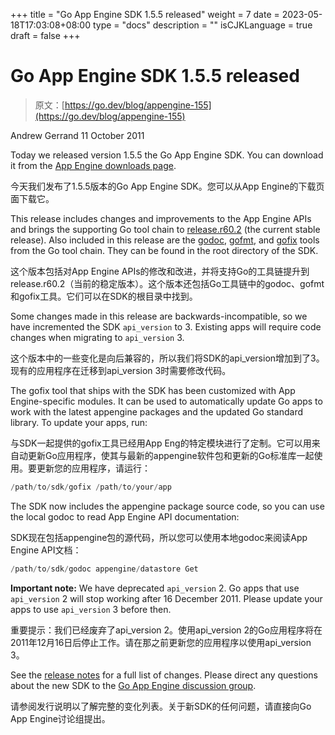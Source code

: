 +++
title = "Go App Engine SDK 1.5.5 released"
weight = 7
date = 2023-05-18T17:03:08+08:00
type = "docs"
description = ""
isCJKLanguage = true
draft = false
+++

# Go App Engine SDK 1.5.5 released

> 原文：[https://go.dev/blog/appengine-155](https://go.dev/blog/appengine-155)

Andrew Gerrand
11 October 2011

Today we released version 1.5.5 the Go App Engine SDK. You can download it from the [App Engine downloads page](http://code.google.com/appengine/downloads.html).

今天我们发布了1.5.5版本的Go App Engine SDK。您可以从App Engine的下载页面下载它。

This release includes changes and improvements to the App Engine APIs and brings the supporting Go tool chain to [release.r60.2](https://go.dev/doc/devel/release.html#r60) (the current stable release). Also included in this release are the [godoc](https://go.dev/cmd/godoc/), [gofmt](https://go.dev/cmd/gofmt/), and [gofix](https://go.dev/cmd/gofix/) tools from the Go tool chain. They can be found in the root directory of the SDK.

这个版本包括对App Engine APIs的修改和改进，并将支持Go的工具链提升到release.r60.2（当前的稳定版本）。这个版本还包括Go工具链中的godoc、gofmt和gofix工具。它们可以在SDK的根目录中找到。

Some changes made in this release are backwards-incompatible, so we have incremented the SDK `api_version` to 3. Existing apps will require code changes when migrating to `api_version` 3.

这个版本中的一些变化是向后兼容的，所以我们将SDK的api_version增加到了3。现有的应用程序在迁移到api_version 3时需要修改代码。

The gofix tool that ships with the SDK has been customized with App Engine-specific modules. It can be used to automatically update Go apps to work with the latest appengine packages and the updated Go standard library. To update your apps, run:

与SDK一起提供的gofix工具已经用App Eng的特定模块进行了定制。它可以用来自动更新Go应用程序，使其与最新的appengine软件包和更新的Go标准库一起使用。要更新您的应用程序，请运行：

```go
/path/to/sdk/gofix /path/to/your/app
```

The SDK now includes the appengine package source code, so you can use the local godoc to read App Engine API documentation:

SDK现在包括appengine包的源代码，所以您可以使用本地godoc来阅读App Engine API文档：

```go
/path/to/sdk/godoc appengine/datastore Get
```

**Important note:** We have deprecated `api_version` 2. Go apps that use `api_version` 2 will stop working after 16 December 2011. Please update your apps to use `api_version` 3 before then.

重要提示：我们已经废弃了api_version 2。使用api_version 2的Go应用程序将在2011年12月16日后停止工作。请在那之前更新您的应用程序以使用api_version 3。

See the [release notes](http://code.google.com/p/googleappengine/wiki/SdkForGoReleaseNotes) for a full list of changes. Please direct any questions about the new SDK to the [Go App Engine discussion group](http://groups.google.com/group/google-appengine-go).

请参阅发行说明以了解完整的变化列表。关于新SDK的任何问题，请直接向Go App Engine讨论组提出。
